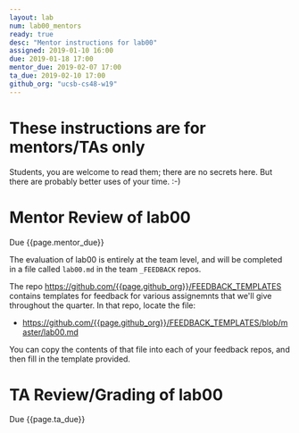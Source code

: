 ```yaml
---
layout: lab
num: lab00_mentors
ready: true
desc: "Mentor instructions for lab00"
assigned: 2019-01-10 16:00
due: 2019-01-18 17:00
mentor_due: 2019-02-07 17:00
ta_due: 2019-02-10 17:00
github_org: "ucsb-cs48-w19"
---
```


<div style="display:none">
https://ucsb-cs48.github.io/w19/lab/lab03_mentors/
</div>

# These instructions are for mentors/TAs only

Students, you are welcome to read them; there are no secrets here.   But there are probably better uses of your time. :-)

# Mentor Review of lab00

Due {{page.mentor_due}}

The evaluation of lab00 is entirely at the team level, and will be completed in a file called `lab00.md` in the team `_FEEDBACK` repos.  

The repo <https://github.com/{{page.github_org}}/FEEDBACK_TEMPLATES> contains templates for feedback for various assignemnts that we'll
give throughout the quarter.  In that repo, locate the file:

* <https://github.com/{{page.github_org}}/FEEDBACK_TEMPLATES/blob/master/lab00.md>

You can copy the contents of that file into each of your feedback repos, and then fill in the template provided.

# TA Review/Grading of lab00

Due {{page.ta_due}}
